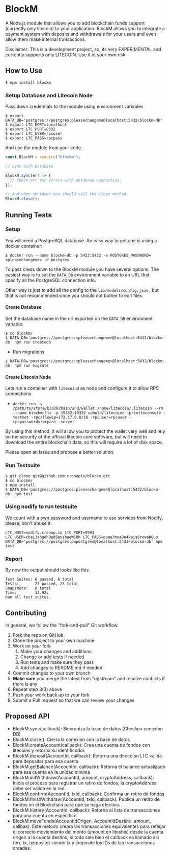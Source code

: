 # BlockM

A Node.js module that allows you to add blockchain funds support (currently only litecoin) to your application. BlockM allows you to integrate a payment system with deposits and withdrawals for your users and even allow them make internal transactions.

Disclaimer: This is a development project, so, its very EXPERIMENTAL and currently supports only LITECOIN. Use it at your own risk.

## How to Use

```
$ npm install blockm
```

### Setup Database and Litecoin Node

Pass down credentials to the module using environment variables

```
$ export DATA_DB='postgres://postgres:pleasechangeme@localhost:5432/blockm-db'
$ export LTC_HOST=localhost
$ export LTC_PORT=8332
$ export LTC_USER=rpcuser
$ export LTC_PASS=rpcpass
```

And use the module from your code.

```js
const BlockM = require("blockm");

// Sync with Database

BlockM.sync(err => {
  // Check err for errors with database connection.
});

// And when shutdown you should call the close method.
BlockM.close();
```

## Running Tests

### Setup

You will need a PostgreSQL database. An easy way to get one is using a docker container:

```
$ docker run --name blockm-db -p 5432:5432 -e POSTGRES_PASSWORD=<pleasechangeme> -d postgres
```

To pass creds down to the BlockM module you have several options. The easiest way is to set the `DATA_DB` environment variable to an URL that specify all the PostgreSQL connection info.

Other way is just to add all the config to the `lib/models/config.json` , but that is not recommended since you should not bother to edit files.

#### Create Database

Set the database name in the url exported on the `DATA_DB` environment variable:

```
$ cd blockm/
$ DATA_DB='postgres://postgres:<pleasechangeme>@localhost:5432/blockm-db' npm run createdb
```

- Run migrations

```
$ DATA_DB='postgres://postgres:<pleasechangeme>@localhost:5432/blockm-db' npm run migrate
```

#### Create Litecoin Node

Lets run a container with `litecoind` as node and configure it to allow RPC connections

- `docker run -v /path/to/store/blockchain/and/wallet:/home/litecoin/.litecoin --rm --name blockm-ltc -p 19332:19332 uphold/litecoind -printtoconsole -testnet -rpcallowip=172.17.0.0/16 -rpcuser=rpcuser -rpcpassword=rpcpass -server`

By using this method, it will allow you to protect the wallet very well and rely on the security of the official litecoin core software, but will need to download the entire blockchain data, so this will require a lot of disk space.

Please open an Issue and propose a better solution.

### Run Testsuite

```
$ git clone git@github.com:cronopio/blockm.git
$ cd blockm/
$ npm install
$ DATA_DB='postgres://postgres:pleasechangeme@localhost:5432/blockm-db' npm test
```

### Using nodify to run testsuite

We count with a own password and username to use services from [Nodify](http://nodify.cronop.io), please, don't abuse it.

```
LTC_HOST=nodify.cronop.io LTC_PORT=9993 LTC_USER=chai3ahgoh8ed5eushaeW1Oh LTC_PASS=quae3noaDe4kais6rowahQuo DATA_DB='postgres://postgres:pwpostgres@localhost:5433/blockm-db' npm test
```

### Report

By now the output should looks like this.

```
Test Suites: 6 passed, 6 total
Tests:       23 passed, 23 total
Snapshots:   0 total
Time:        13.92s
Ran all test suites.
```

## Contributing

In general, we follow the "fork-and-pull" Git workflow.

1. Fork the repo on GitHub
2. Clone the project to your own machine
3. Work on your fork
   1. Make your changes and additions
   2. Change or add tests if needed
   3. Run tests and make sure they pass
   4. Add changes to README.md if needed
4. Commit changes to your own branch
5. **Make sure** you merge the latest from "upstream" and resolve conflicts if there is any
6. Repeat step 3(3) above
7. Push your work back up to your fork
8. Submit a Pull request so that we can review your changes

## Proposed API

- BlockM.sync(callback): Sincroniza la base de datos (Checkea conexion DB)
- BlockM.close(): Cierra la conexion con la base de datos
- BlockM.createAccount(callback): Crea una cuenta de fondos con litecoins y retorna su identificador.
- BlockM.deposit(AccountId, callback): Retorna una direccion LTC valida para depositar para esa cuenta
- BlockM.getBalance(AccountId, callback): Retorna el balance actualizado para esa cuenta en la unidad minima
- BlockM.initWithdraw(AccountId, amount, cryptoAddress, callback): Inicia el proceso para registrar un retiro de fondos, la cryptoAddress debe ser valida en la red.
- BlockM.confirm(AccountId, txId, callback): Confirma un retiro de fondos
- BlockM.finishWithdraw(AccountId, txId, callback): Publica un retiro de fondos en el Blockchain para que se haga efectivo.
- BlockM.history(AccountId, callback): Retorna el lista de transacciones para una cuenta en especifico.
- BlockM.moveFunds(AccountIdOrigen, AccountIdDestino, amount, callbak): Este metodo creara las transacciones equivalentes para reflejar el correcto moviemiento del monto (amount en litoshis) desde la cuenta origen a la cuenta destino, si todo sale bien el callback es llamado asi (err, tx, txoposite) siendo tx y txoposite los IDs de las transacciones creadas.
